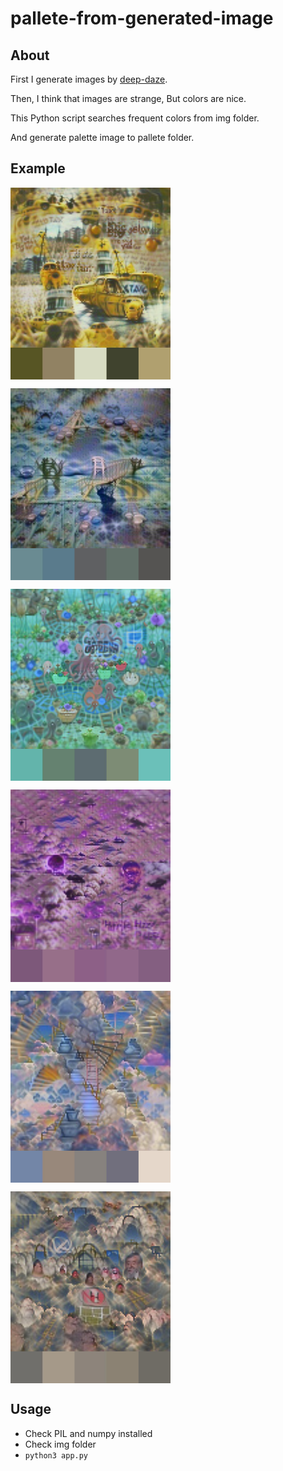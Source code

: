 # pallete-from-generated-image

## About

First I generate images by [deep-daze](https://github.com/lucidrains/deep-daze).

Then, I think that images are strange, But colors are nice.

This Python script searches frequent colors from img folder.

And generate palette image to pallete folder.

## Example 

<p style="display:flex;flex-direction:column;">
<img src="./img/big_yellow_taxi.jpg" width="256px">
<img src="./pallete/big_yellow_taxi.jpg" width="256px">
</p>

<p style="display:flex;flex-direction:column;">
<img src="./img/bridge_over_troubled_water.jpg" width="256px">
<img src="./pallete/bridge_over_troubled_water.jpg" width="256px">
</p>

<p style="display:flex;flex-direction:column;">
<img src="./img/octopus_s_garden.jpg" width="256px">
<img src="./pallete/octopus_s_garden.jpg" width="256px">
</p>

<p style="display:flex;flex-direction:column;">
<img src="./img/purple_haze.jpg" width="256px">
<img src="./pallete/purple_haze.jpg" width="256px">
</p>

<p style="display:flex;flex-direction:column;">
<img src="./img/stairway_to_heaven.jpg" width="256px">
<img src="./pallete/stairway_to_heaven.jpg" width="256px">
</p>

<p style="display:flex;flex-direction:column;">
<img src="./img/there_s_no_heaven.jpg" width="256px">
<img src="./pallete/there_s_no_heaven.jpg" width="256px">
</p>



## Usage

- Check PIL and numpy installed
- Check img folder
- `python3 app.py`

